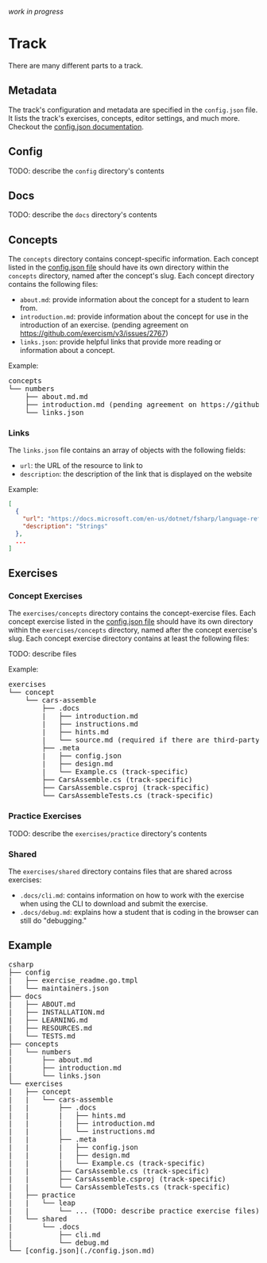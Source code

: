 _work in progress_

# Track

There are many different parts to a track.

## Metadata

The track's configuration and metadata are specified in the `config.json` file. It lists the track's exercises, concepts, editor settings, and much more. Checkout the [config.json documentation](./config.json.md).

## Config

TODO: describe the `config` directory's contents

## Docs

TODO: describe the `docs` directory's contents

## Concepts

The `concepts` directory contains concept-specific information. Each concept listed in the [config.json file](./config.json#concepts) should have its own directory within the `concepts` directory, named after the concept's slug. Each concept directory contains the following files:

- `about.md`: provide information about the concept for a student to learn from.
- `introduction.md`: provide information about the concept for use in the introduction of an exercise. (pending agreement on https://github.com/exercism/v3/issues/2767)
- `links.json`: provide helpful links that provide more reading or information about a concept.

Example:

<pre>
concepts
└── numbers
    ├── about.md.md
    ├── introduction.md (pending agreement on https://github.com/exercism/v3/issues/2767)
    └── links.json
</pre>

### Links

The `links.json` file contains an array of objects with the following fields:

- `url`: the URL of the resource to link to
- `description`: the description of the link that is displayed on the website

Example:

```json
[
  {
    "url": "https://docs.microsoft.com/en-us/dotnet/fsharp/language-reference/strings",
    "description": "Strings"
  },
  ...
]
```

## Exercises

### Concept Exercises

The `exercises/concepts` directory contains the concept-exercise files. Each concept exercise listed in the [config.json file](./config.json#concept-exercises) should have its own directory within the `exercises/concepts` directory, named after the concept exercise's slug. Each concept exercise directory contains at least the following files:

TODO: describe files

Example:

<pre>
exercises
└── concept
    └── cars-assemble
        ├── .docs
        |   ├── introduction.md
        |   ├── instructions.md
        |   ├── hints.md
        |   └── source.md (required if there are third-party sources)
        ├── .meta
        |   ├── config.json        
        |   ├── design.md
        |   └── Example.cs (track-specific)
        ├── CarsAssemble.cs (track-specific)
        ├── CarsAssemble.csproj (track-specific)
        └── CarsAssembleTests.cs (track-specific)
</pre>

### Practice Exercises

TODO: describe the `exercises/practice` directory's contents

### Shared

The `exercises/shared` directory contains files that are shared across exercises:

- `.docs/cli.md`: contains information on how to work with the exercise when using the CLI to download and submit the exercise.
- `.docs/debug.md`: explains how a student that is coding in the browser can still do "debugging."

## Example

<pre>
csharp
├── config
|   ├── exercise_readme.go.tmpl
|   └── maintainers.json
├── docs
|   ├── ABOUT.md
|   ├── INSTALLATION.md
|   ├── LEARNING.md
|   ├── RESOURCES.md
|   └── TESTS.md
├── concepts
|   └── numbers
|       ├── about.md
|       ├── introduction.md
|       └── links.json
└── exercises
|   ├── concept
|   |   └── cars-assemble
|   |       ├── .docs
|   |       |   ├── hints.md
|   |       |   ├── introduction.md
|   |       |   └── instructions.md
|   |       ├── .meta
|   |       |   ├── config.json
|   |       |   ├── design.md
|   |       |   └── Example.cs (track-specific)
|   |       ├── CarsAssemble.cs (track-specific)
|   |       ├── CarsAssemble.csproj (track-specific)
|   |       └── CarsAssembleTests.cs (track-specific)
|   ├── practice
|   |   └── leap
|   |       └── ... (TODO: describe practice exercise files)
|   └── shared
|       └── .docs
|           ├── cli.md
|           └── debug.md
└── [config.json](./config.json.md)
</pre>
